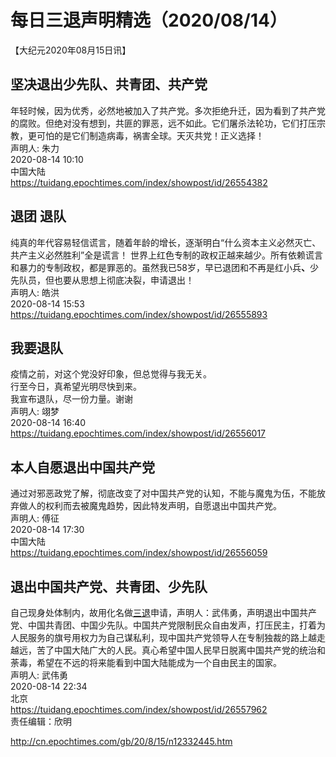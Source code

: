# 每日三退声明精选（2020/08/14）
  
  
【大纪元2020年08月15日讯】  
## 坚决退出少先队、共青团、共产党  
年轻时候，因为优秀，必然地被加入了共产党。多次拒绝升迁，因为看到了共产党的腐败。但绝对没有想到，共匪的罪恶，远不如此。它们屠杀法轮功，它们打压宗教，更可怕的是它们制造病毒，祸害全球。天灭共党！正义选择！  
声明人: 朱力  
2020-08-14 10:10  
中国大陆  
https://tuidang.epochtimes.com/index/showpost/id/26554382  
## 退团 退队  
纯真的年代容易轻信谎言，随着年龄的增长，逐渐明白“什么资本主义必然灭亡、共产主义必然胜利”全是谎言！ 世界上红色专制的政权正越来越少。所有依赖谎言和暴力的专制政权，都是罪恶的。虽然我已58岁，早已退团和不再是红小兵<strong>、</strong>少先队员，但也要从思想上彻底决裂，申请退出！  
声明人: 皓洪  
2020-08-14 15:53  
https://tuidang.epochtimes.com/index/showpost/id/26555893  
## 我要退队  
疫情之前，对这个党没好印象，但总觉得与我无关。  
行至今日，真希望光明尽快到来。  
我宣布退队，尽一份力量。谢谢  
声明人: 翊梦  
2020-08-14 16:40  
https://tuidang.epochtimes.com/index/showpost/id/26556017  
## 本人自愿退出中国共产党  
通过对邪恶政党了解，彻底改变了对中国共产党的认知，不能与魔鬼为伍，不能放弃做人的权利而去被魔鬼趋势，因此特发声明，自愿退出中国共产党。  
声明人: 傅征  
2020-08-14 17:30  
中国大陆  
https://tuidang.epochtimes.com/index/showpost/id/26556059  
## 退出中国共产党、共青团、少先队  
自己现身处体制内，故用化名做<a href="http://cn.epochtimes.com/gb/tag/%E4%B8%89%E9%80%80.html">三退</a>申请，声明人：武伟勇，声明退出中国共产党、中国共青团、中国少先队。中国共产党限制民众自由发声，打压民主，打着为人民服务的旗号用权力为自己谋私利，现中国共产党领导人在专制独裁的路上越走越远，苦了中国大陆广大的人民。真心希望中国人民早日脱离中国共产党的统治和荼毒，希望在不远的将来能看到中国大陆能成为一个自由民主的国家。  
声明人: 武伟勇  
2020-08-14 22:34  
北京  
https://tuidang.epochtimes.com/index/showpost/id/26557962  
责任编辑：欣明  
  
  
  
http://cn.epochtimes.com/gb/20/8/15/n12332445.htm
